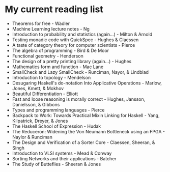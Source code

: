 # My current reading list

* Theorems for free - Wadler
* Machine Learning lecture notes - Ng
* Introduction to probability and statistics (again...) - Milton & Arnold
* Testing monadic code with QuickSpec - Hughes & Claessen
* A taste of category theory for computer scientists - Pierce
* The algebra of programming - Bird & De Moor
* Functional geometry - Henderson
* The design of a pretty printing library (again...) - Hughes
* Mathematics form and function - Mac Lane
* SmallCheck and Lazy SmallCheck - Runciman, Nayor, & Lindblad
* Introduction to topology - Mendelson
* Desugaring Haskell's do-notation Into Applicative Operations - Marlow, Jones, Kmett, & Mokhov
* Beautiful Differentiation - Elliott
* Fast and loose reasoning is morally correct - Hughes, Jansson, Danielsson, & Gibbons
* Types and programming languages - Pierce
* Backpack to Work: Towards Practical Mixin Linking for Haskell - Yang, Kilpatrick, Dreyer, & Jones 
* The Haskell School of Expression - Hudak
* The Reduceron: Widening the Von Neumann Bottleneck using an FPGA - Naylor & Runciman
* The Design and Verification of a Sorter Core - Claessen, Sheeran, & Singh
* Introduction to VLSI systems - Mead & Conway
* Sorting Networks and their applications - Batcher
* The Study of Butteflies - Sheeran & Jones
